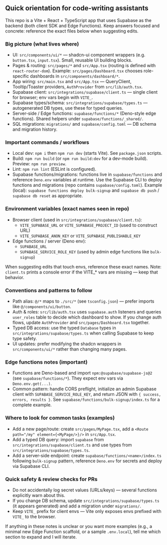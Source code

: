 ## Quick orientation for code-writing assistants

This repo is a Vite + React + TypeScript app that uses Supabase as the backend (both client SDK and Edge Functions). Keep answers focused and concrete: reference the exact files below when suggesting edits.

### Big picture (what lives where)
- UI: `src/components/ui/*` — shadcn-ui component wrappers (e.g. `button.tsx`, `input.tsx`). Small, reusable UI building blocks.
- Pages & routing: `src/pages/*` and `src/App.tsx` (routing is defined with `react-router-dom`). Example: `src/pages/Dashboard.tsx` chooses role-specific dashboards in `src/components/dashboard/*`.
- App wiring: `src/main.tsx` and `src/App.tsx` — QueryClient, Tooltip/Toaster providers, `AuthProvider` from `src/lib/auth.tsx`.
- Supabase client: `src/integrations/supabase/client.ts` — single client for browser; env vars begin with `VITE_`.
- Supabase types/schema: `src/integrations/supabase/types.ts` — autogenerated DB types, use these for typed queries.
- Server-side / Edge functions: `supabase/functions/*` (Deno-style edge functions). Shared helpers under `supabase/functions/_shared/`.
- SQL migrations: `migrations/` and `supabase/config.toml` — DB schema and migration history.

### Important commands / workflows
- Local dev: `npm i` then `npm run dev` (starts Vite). See `package.json` scripts.
- Build: `npm run build` (or `npm run build:dev` for a dev-mode build). Preview: `npm run preview`.
- Lint: `npm run lint` (ESLint is configured).
- Supabase functions/migrations: functions live in `supabase/functions` and reference `Deno.env` variables at runtime. Use the Supabase CLI to deploy functions and migrations (repo contains `supabase/config.toml`). Example (local): `supabase functions deploy bulk-signup` and `supabase db push` / `supabase db reset` as appropriate.

### Environment variables (exact names seen in repo)
- Browser client (used in `src/integrations/supabase/client.ts`):
  - `VITE_SUPABASE_URL` or `VITE_SUPABASE_PROJECT_ID` (used to construct URL)
  - `VITE_SUPABASE_ANON_KEY` or `VITE_SUPABASE_PUBLISHABLE_KEY`
- Edge functions / server (Deno env):
  - `SUPABASE_URL`
  - `SUPABASE_SERVICE_ROLE_KEY` (used by admin edge functions like `bulk-signup`)

When suggesting edits that touch envs, reference these exact names. Note: `client.ts` prints a console error if the VITE_* vars are missing — keep that behavior.

### Conventions and patterns to follow
- Path alias: `@/*` maps to `./src/*` (see `tsconfig.json`) — prefer imports like `@/components/ui/button`.
- Auth & roles: `src/lib/auth.tsx` uses `supabase.auth` listeners and queries `user_roles` table to decide which dashboard to show. If you change auth flows, update `AuthProvider` and `src/pages/Dashboard.tsx` together.
- Typed DB access: use the typed `Database` types in `src/integrations/supabase/types.ts` when calling Supabase to keep type safety.
- UI updates: prefer modifying the shadcn wrappers in `src/components/ui/*` rather than changing many pages.

### Edge functions notes (important)
- Functions are Deno-based and import `npm:@supabase/supabase-js@2` (see `supabase/functions/*`). They expect env vars via `Deno.env.get(...)`.
- Common pattern: handle CORS preflight, initialize an admin Supabase client with `SUPABASE_SERVICE_ROLE_KEY`, and return JSON with `{ success, errors, results }`. See `supabase/functions/bulk-signup/index.ts` for a complete example.

### Where to look for common tasks (examples)
- Add a new page/route: create `src/pages/MyPage.tsx`, add a `<Route path="/my" element={<MyPage/>}/>` in `src/App.tsx`.
- Add a typed DB query: import `supabase` from `src/integrations/supabase/client.ts` and use types from `src/integrations/supabase/types.ts`.
- Add a server-side endpoint: create `supabase/functions/<name>/index.ts` following `bulk-signup` pattern, reference `Deno.env` for secrets and deploy via Supabase CLI.

### Quick safety & review checks for PRs
- Do not accidentally log secret values (URLs/keys) — several functions explicitly warn about this.
- If you change DB schema, update `src/integrations/supabase/types.ts` (it appears generated) and add a migration under `migrations/`.
- Keep `VITE_` prefix for client envs — Vite only exposes envs prefixed with `VITE_` to the browser.

If anything in these notes is unclear or you want more examples (e.g., a minimal new Edge Function scaffold, or a sample `.env.local`), tell me which section to expand and I will iterate. 
